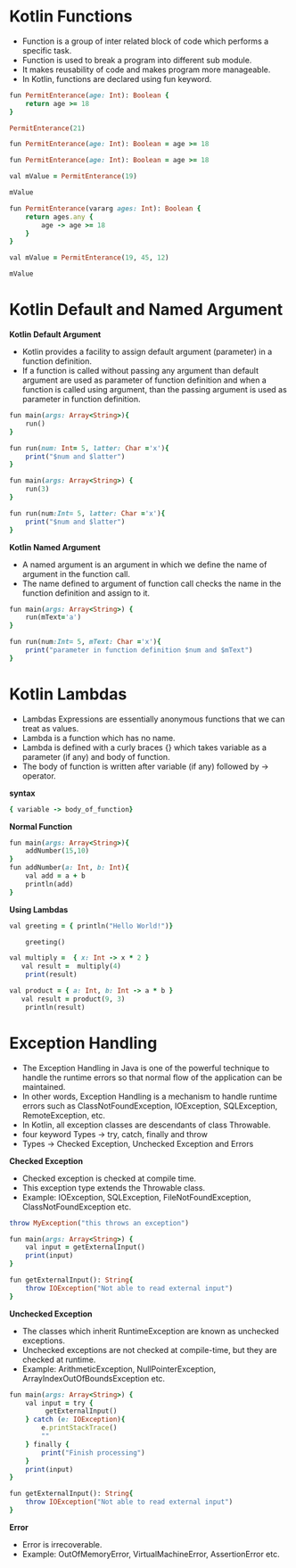 # Kotlin Functions

- Function is a group of inter related block of code which performs a specific task. 
- Function is used to break a program into different sub module. 
- It makes reusability of code and makes program more manageable.
- In Kotlin, functions are declared using fun keyword.

```ruby
fun PermitEnterance(age: Int): Boolean {
    return age >= 18
}

PermitEnterance(21)
```

```ruby
fun PermitEnterance(age: Int): Boolean = age >= 18
```

```ruby
fun PermitEnterance(age: Int): Boolean = age >= 18

val mValue = PermitEnterance(19)

mValue
```

```ruby
fun PermitEnterance(vararg ages: Int): Boolean { 
    return ages.any {
        age -> age >= 18
    }
} 

val mValue = PermitEnterance(19, 45, 12)

mValue
```

# Kotlin Default and Named Argument

__Kotlin Default Argument__

- Kotlin provides a facility to assign default argument (parameter) in a function definition.
- If a function is called without passing any argument than default argument are used as parameter of function definition and when a function is called using argument, than the passing argument is used as parameter in function definition.

```ruby
fun main(args: Array<String>){
    run()
}

fun run(num: Int= 5, latter: Char ='x'){
    print("$num and $latter")
}
```

```ruby
fun main(args: Array<String>) {  
    run(3)  
}  

fun run(num:Int= 5, latter: Char ='x'){  
    print("$num and $latter")  
}  
```

__Kotlin Named Argument__

- A named argument is an argument in which we define the name of argument in the function call. 
- The name defined to argument of function call checks the name in the function definition and assign to it.

```ruby
fun main(args: Array<String>) {
    run(mText='a')
}

fun run(num:Int= 5, mText: Char ='x'){
    print("parameter in function definition $num and $mText")
} 
```

# Kotlin Lambdas

- Lambdas Expressions are essentially anonymous functions that we can treat as values.
- Lambda is a function which has no name. 
- Lambda is defined with a curly braces {} which takes variable as a parameter (if any) and body of function. 
- The body of function is written after variable (if any) followed by -> operator.

__syntax__
```ruby
{ variable -> body_of_function}  
```

__Normal Function__
```ruby
fun main(args: Array<String>){  
    addNumber(15,10)  
}  
fun addNumber(a: Int, b: Int){  
    val add = a + b  
    println(add)  
} 
```

__Using Lambdas__

```ruby
val greeting = { println("Hello World!")}

    greeting()
```

```ruby
val multiply =  { x: Int -> x * 2 }
   val result =  multiply(4)
    print(result)
```
```ruby
val product = { a: Int, b: Int -> a * b }
   val result = product(9, 3)
    println(result)
```


# Exception Handling

- The Exception Handling in Java is one of the powerful technique to handle the runtime errors so that normal flow of the application can be maintained.
- In other words, Exception Handling is a mechanism to handle runtime errors such as ClassNotFoundException, IOException, SQLException, RemoteException, etc.
- In Kotlin, all exception classes are descendants of class Throwable.
- four keyword Types -> try, catch, finally and throw
- Types -> Checked Exception, Unchecked Exception and Errors

__Checked Exception__

- Checked exception is checked at compile time. 
- This exception type extends the Throwable class.
- Example: IOException, SQLException, FileNotFoundException, ClassNotFoundException etc.

```ruby
throw MyException("this throws an exception")  
```

```ruby
fun main(args: Array<String>) {
    val input = getExternalInput()
    print(input)
}

fun getExternalInput(): String{
    throw IOException("Not able to read external input")
}
```

__Unchecked Exception__

- The classes which inherit RuntimeException are known as unchecked exceptions.
- Unchecked exceptions are not checked at compile-time, but they are checked at runtime.
- Example:  ArithmeticException, NullPointerException, ArrayIndexOutOfBoundsException etc.

```ruby
fun main(args: Array<String>) {
    val input = try {
         getExternalInput()
    } catch (e: IOException){
        e.printStackTrace()
        ""
    } finally {
        print("Finish processing")
    }
    print(input)
}

fun getExternalInput(): String{
    throw IOException("Not able to read external input")
}
```

__Error__

- Error is irrecoverable.
- Example: OutOfMemoryError, VirtualMachineError, AssertionError etc.

